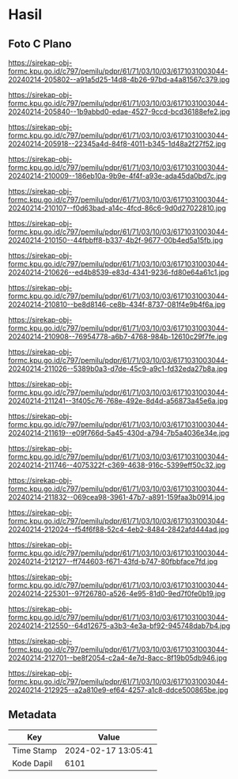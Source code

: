 # Hasil

## Foto C Plano

https://sirekap-obj-formc.kpu.go.id/c797/pemilu/pdpr/61/71/03/10/03/6171031003044-20240214-205802--a91a5d25-14d8-4b26-97bd-a4a81567c379.jpg

https://sirekap-obj-formc.kpu.go.id/c797/pemilu/pdpr/61/71/03/10/03/6171031003044-20240214-205840--1b9abbd0-edae-4527-9ccd-bcd36188efe2.jpg

https://sirekap-obj-formc.kpu.go.id/c797/pemilu/pdpr/61/71/03/10/03/6171031003044-20240214-205918--22345a4d-84f8-4011-b345-1d48a2f27f52.jpg

https://sirekap-obj-formc.kpu.go.id/c797/pemilu/pdpr/61/71/03/10/03/6171031003044-20240214-210009--186eb10a-9b9e-4f4f-a93e-ada45da0bd7c.jpg

https://sirekap-obj-formc.kpu.go.id/c797/pemilu/pdpr/61/71/03/10/03/6171031003044-20240214-210107--f0d63bad-a14c-4fcd-86c6-9d0d27022810.jpg

https://sirekap-obj-formc.kpu.go.id/c797/pemilu/pdpr/61/71/03/10/03/6171031003044-20240214-210150--44fbbff8-b337-4b2f-9677-00b4ed5a15fb.jpg

https://sirekap-obj-formc.kpu.go.id/c797/pemilu/pdpr/61/71/03/10/03/6171031003044-20240214-210626--ed4b8539-e83d-4341-9236-fd80e64a61c1.jpg

https://sirekap-obj-formc.kpu.go.id/c797/pemilu/pdpr/61/71/03/10/03/6171031003044-20240214-210810--be8d8146-ce8b-434f-8737-081f4e9b4f6a.jpg

https://sirekap-obj-formc.kpu.go.id/c797/pemilu/pdpr/61/71/03/10/03/6171031003044-20240214-210908--76954778-a6b7-4768-984b-12610c29f7fe.jpg

https://sirekap-obj-formc.kpu.go.id/c797/pemilu/pdpr/61/71/03/10/03/6171031003044-20240214-211026--5389b0a3-d7de-45c9-a9c1-fd32eda27b8a.jpg

https://sirekap-obj-formc.kpu.go.id/c797/pemilu/pdpr/61/71/03/10/03/6171031003044-20240214-211241--3f405c76-768e-492e-8d4d-a56873a45e6a.jpg

https://sirekap-obj-formc.kpu.go.id/c797/pemilu/pdpr/61/71/03/10/03/6171031003044-20240214-211619--e09f766d-5a45-430d-a794-7b5a4036e34e.jpg

https://sirekap-obj-formc.kpu.go.id/c797/pemilu/pdpr/61/71/03/10/03/6171031003044-20240214-211746--4075322f-c369-4638-916c-5399eff50c32.jpg

https://sirekap-obj-formc.kpu.go.id/c797/pemilu/pdpr/61/71/03/10/03/6171031003044-20240214-211832--069cea98-3961-47b7-a891-159faa3b0914.jpg

https://sirekap-obj-formc.kpu.go.id/c797/pemilu/pdpr/61/71/03/10/03/6171031003044-20240214-212024--f54f6f88-52c4-4eb2-8484-2842afd444ad.jpg

https://sirekap-obj-formc.kpu.go.id/c797/pemilu/pdpr/61/71/03/10/03/6171031003044-20240214-212127--ff744603-f671-43fd-b747-80fbbface7fd.jpg

https://sirekap-obj-formc.kpu.go.id/c797/pemilu/pdpr/61/71/03/10/03/6171031003044-20240214-225301--97f26780-a526-4e95-81d0-9ed7f0fe0b19.jpg

https://sirekap-obj-formc.kpu.go.id/c797/pemilu/pdpr/61/71/03/10/03/6171031003044-20240214-212550--64d12675-a3b3-4e3a-bf92-945748dab7b4.jpg

https://sirekap-obj-formc.kpu.go.id/c797/pemilu/pdpr/61/71/03/10/03/6171031003044-20240214-212701--be8f2054-c2a4-4e7d-8acc-8f19b05db946.jpg

https://sirekap-obj-formc.kpu.go.id/c797/pemilu/pdpr/61/71/03/10/03/6171031003044-20240214-212925--a2a810e9-ef64-4257-a1c8-ddce500865be.jpg


## Metadata

| Key        | Value               |
| ---------- | ------------------- |
| Time Stamp | 2024-02-17 13:05:41 |
| Kode Dapil | 6101                |



